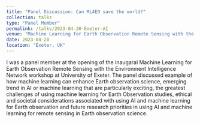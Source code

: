 ```yaml
---
title: "Panel Discussion: Can ML4EO save the world?"
collection: talks
type: "Panel Member"
permalink: /talks/2023-04-20-Exeter-AI
venue: "Machine Learning for Earth Observation Remote Sensing with the Environment Intelligence Network"
date: 2023-04-20
location: "Exeter, UK"
---
```

I was a panel member at the opening of the inaugaral Machine Learning for Earth Observation Remote Sensing with the Environment Intelligence Network workshop at University of Exeter. The panel discussed example of how machine learning can enhance Earth observation science, emerging trend in AI or machine learning that are particularly exciting, the greatest challenges of using machine learning for Earth Observation studies, ethical and societal considerations associated with using AI and machine learning for Earth observation and future research priorities in using AI and machine learning for remote sensing in Earth observation science.